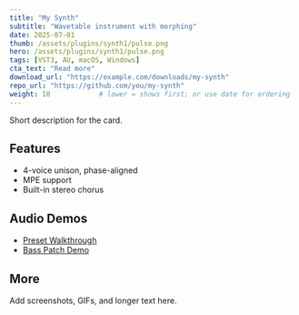 ```yaml
---
title: "My Synth"
subtitle: "Wavetable instrument with morphing"
date: 2025-07-01
thumb: /assets/plugins/synth1/pulse.png
hero: /assets/plugins/synth1/pulse.png
tags: [VST3, AU, macOS, Windows]
cta_text: "Read more"
download_url: "https://example.com/downloads/my-synth"
repo_url: "https://github.com/you/my-synth"
weight: 10            # lower = shows first; or use date for ordering
---
```


Short description for the card.

## Features
- 4-voice unison, phase-aligned
- MPE support
- Built-in stereo chorus

## Audio Demos
- [Preset Walkthrough](https://example.com/demo1)
- [Bass Patch Demo](https://example.com/demo2)

## More
Add screenshots, GIFs, and longer text here.
